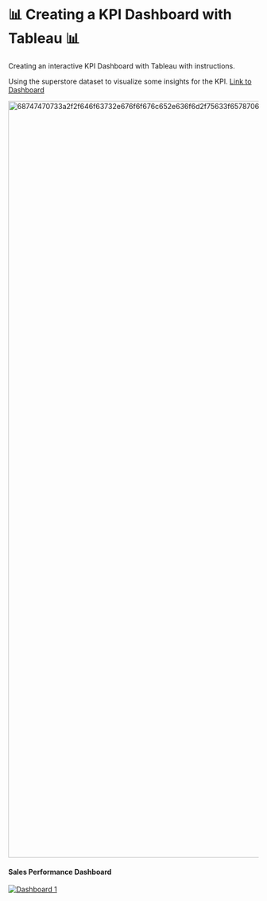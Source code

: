
# :bar_chart: Creating a KPI Dashboard with Tableau :bar_chart:

Creating an interactive KPI Dashboard with Tableau with instructions.

Using the superstore dataset to visualize some insights for the KPI.
[Link to Dashboard](https://public.tableau.com/views/KPISUPERSTOREDASHBOARD_16232689951400/Dashboard1?:language=en-US&:display_count=n&:origin=viz_share_link)

<img width="1521" alt="68747470733a2f2f646f63732e676f6f676c652e636f6d2f75633f6578706f72743d646f776e6c6f61642669643d316749447a6f36322d316b6b5a7348305274524248496954393935417a6e446565" src="https://user-images.githubusercontent.com/70767722/121828155-c060f700-cc8c-11eb-82d4-7342f34c9fd5.png">



<html>
	<head>
	<title>Sales Performance Dashboard</title>
	</head>
	<body>
	<h4>Sales Performance Dashboard</h4>
	<div class='tableauPlaceholder' id='viz1619704666923' style='position: relative'><noscript><a href='#'><img alt='Dashboard 1 ' src='https:&#47;&#47;public.tableau.com&#47;static&#47;images&#47;KP&#47;KPISUPERSTOREDASHBOARD&#47;Dashboard1&#47;1_rss.png' style='border: none' /></a></noscript><object class='tableauViz'  style='display:none;'><param name='host_url' value='https%3A%2F%2Fpublic.tableau.com%2F' /> <param name='embed_code_version' value='3' /> <param name='site_root' value='' /><param name='name' value='KPISUPERSTOREDASHBOARD&#47;Dashboard1' /><param name='tabs' value='no' /><param name='toolbar' value='yes' /><param name='static_image' value='https:&#47;&#47;public.tableau.com&#47;static&#47;images&#47;KP&#47;KPISUPERSTOREDASHBOARD&#47;Dashboard1&#47;1.png' /> <param name='animate_transition' value='yes' /><param name='display_static_image' value='yes' /><param name='display_spinner' value='yes' /><param name='display_overlay' value='yes' /><param name='display_count' value='yes' /><param name='language' value='en' /><param name='filter' value='publish=yes' /></object></div>                <script type='text/javascript'>                    var divElement = document.getElementById('viz1619704666923');                    var vizElement = divElement.getElementsByTagName('object')[0];                    if ( divElement.offsetWidth > 800 ) { vizElement.style.width='100%';vizElement.style.height=(divElement.offsetWidth*0.75)+'px';} else if ( divElement.offsetWidth > 500 ) { vizElement.style.width='100%';vizElement.style.height=(divElement.offsetWidth*0.75)+'px';} else { vizElement.style.width='100%';vizElement.style.height='2277px';}                     var scriptElement = document.createElement('script');                    scriptElement.src = 'https://public.tableau.com/javascripts/api/viz_v1.js';                    vizElement.parentNode.insertBefore(scriptElement, vizElement);                </script>
	</body>
</html> 

